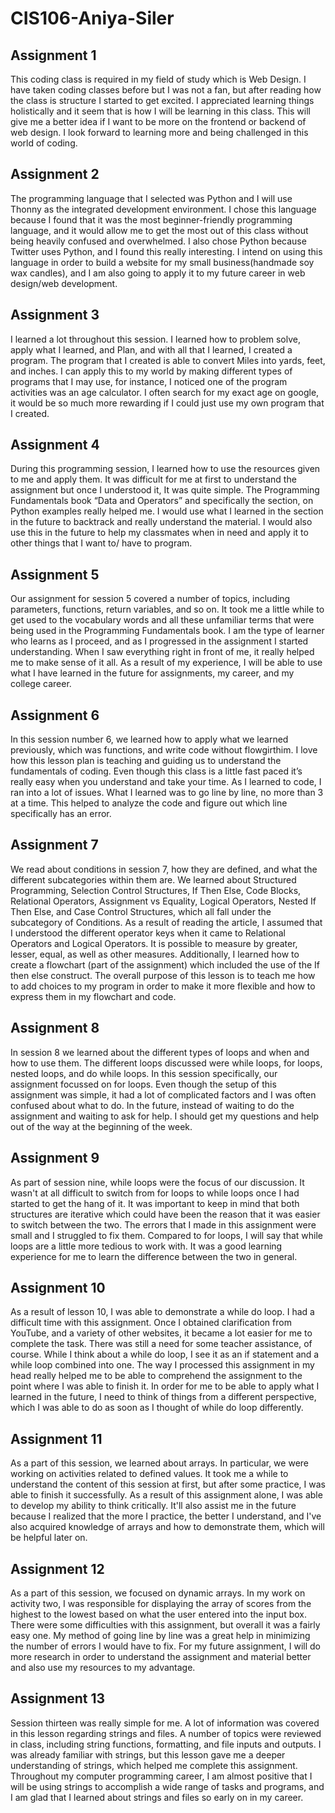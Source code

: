 # CIS106-Aniya-Siler

## Assignment 1
This coding class is required in my field of study which is Web Design. I have taken coding classes before but I was not a fan, but after reading how the class is structure I started to get excited. I appreciated learning things holistically and it seem that is how I will be learning in this class. This will give me a better idea if I want to be more on the frontend or backend of web design. I look forward to learning more and being challenged in this world of coding.

## Assignment 2
The programming language that I selected was Python and I will use Thonny as the integrated development environment. I chose this language because I found that it was the most beginner-friendly programming language, and it would allow me to get the most out of this class without being heavily confused and overwhelmed. I also chose Python because Twitter uses Python, and I found this really interesting. I intend on using this language in order to build a website for my small business(handmade soy wax candles), and I am also going to apply it to my future career in web design/web development.

## Assignment 3
I learned a lot throughout this session. I learned how to problem solve, apply what I learned, and Plan, and with all that I learned, I created a program. The program that I created is able to convert Miles into yards, feet, and inches. I can apply this to my world by making different types of programs that I may use, for instance, I noticed one of the program activities was an age calculator. I often search for my exact age on google, it would be so much more rewarding if I could just use my own program that I created.

## Assignment 4
During this programming session, I learned how to use the resources given to me and apply them. It was difficult for me at first to understand the assignment but once I understood it, It was quite simple. The Programming Fundamentals book “Data and Operators” and specifically the section, on Python examples really helped me. I would use what I learned in the section in the future to backtrack and really understand the material. I would also use this in the future to help my classmates when in need and apply it to other things that I want to/ have to program.

## Assignment 5
Our assignment for session 5 covered a number of topics, including parameters, functions, return variables, and so on. It took me a little while to get used to the vocabulary words and all these unfamiliar terms that were being used in the Programming Fundamentals book. I am the type of learner who learns as I proceed, and as I progressed in the assignment I started understanding. When I saw everything right in front of me, it really helped me to make sense of it all. As a result of my experience, I will be able to use what I have learned in the future for assignments, my career, and my college career.

## Assignment 6
In this session number 6, we learned how to apply what we learned previously, which was functions, and write code without flowgirthim. I love how this lesson plan is teaching and guiding us to understand the fundamentals of coding. Even though this class is a little fast paced it’s really easy when you understand and take your time. As I learned to code, I ran into a lot of issues. What I learned was to go line by line, no more than 3 at a time. This helped to analyze the code and figure out which line specifically has an error.

## Assignment 7
We read about conditions in session 7, how they are defined, and what the different subcategories within them are. We learned about Structured Programming, Selection Control Structures, If Then Else, Code Blocks, Relational Operators, Assignment vs Equality, Logical Operators, Nested If Then Else, and Case Control Structures, which all fall under the subcategory of Conditions. As a result of reading the article, I assumed that I understood the different operator keys when it came to Relational Operators and Logical Operators. It is possible to measure by greater, lesser, equal, as well as other measures. Additionally, I learned how to create a flowchart (part of the assignment) which included the use of the If then else construct. The overall purpose of this lesson is to teach me how to add choices to my program in order to make it more flexible and how to express them in my flowchart and code.

## Assignment 8
In session 8 we learned about the different types of loops and when and how to use them. The different loops discussed were while loops, for loops, nested loops, and do while loops. In this session specifically, our assignment focussed on for loops. Even though the setup of this assignment was simple, it had a lot of complicated factors and I was often confused about what to do. In the future, instead of waiting to do the assignment and waiting to ask for help. I should get my questions and help out of the way at the beginning of the week.

## Assignment 9
As part of session nine, while loops were the focus of our discussion. It wasn't at all difficult to switch from for loops to while loops once I had started to get the hang of it. It was important to keep in mind that both structures are iterative which could have been the reason that it was easier to switch between the two. The errors that I made in this assignment were small and I struggled to fix them. Compared to for loops, I will say that while loops are a little more tedious to work with. It was a good learning experience for me to learn the difference between the two in general. 

## Assignment 10
As a result of lesson 10, I was able to demonstrate a while do loop. I had a difficult time with this assignment. Once I obtained clarification from YouTube, and a variety of other websites, it became a lot easier for me to complete the task. There was still a need for some teacher assistance, of course. While I think about a while do loop, I see it as an if statement and a while loop combined into one. The way I processed this assignment in my head really helped me to be able to comprehend the assignment to the point where I was able to finish it. In order for me to be able to apply what I learned in the future, I need to think of things from a different perspective, which I was able to do as soon as I thought of while do loop differently.

## Assignment 11
As a part of this session, we learned about arrays. In particular, we were working on activities related to defined values. It took me a while to understand the content of this session at first, but after some practice, I was able to finish it successfully. As a result of this assignment alone, I was able to develop my ability to think critically. It'll also assist me in the future because I realized that the more I practice, the better I understand, and I've also acquired knowledge of arrays and how to demonstrate them, which will be helpful later on.

## Assignment 12
As a part of this session, we focused on dynamic arrays. In my work on activity two, I was responsible for displaying the array of scores from the highest to the lowest based on what the user entered into the input box. There were some difficulties with this assignment, but overall it was a fairly easy one. My method of going line by line was a great help in minimizing the number of errors I would have to fix. For my future assignment, I will do more research in order to understand the assignment and material better and also use my resources to my advantage. 

## Assignment 13
Session thirteen was really simple for me. A lot of information was covered in this lesson regarding strings and files. A number of topics were reviewed in class, including string functions, formatting, and file inputs and outputs. I was already familiar with strings, but this lesson gave me a deeper understanding of strings, which helped me complete this assignment. Throughout my computer programming career, I am almost positive that I will be using strings to accomplish a wide range of tasks and programs, and I am glad that I learned about strings and files so early on in my career.
